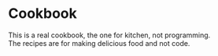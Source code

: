 # Cookbook

This is a real cookbook, the one for kitchen, not programming.    
The recipes are for making delicious food and not code.
